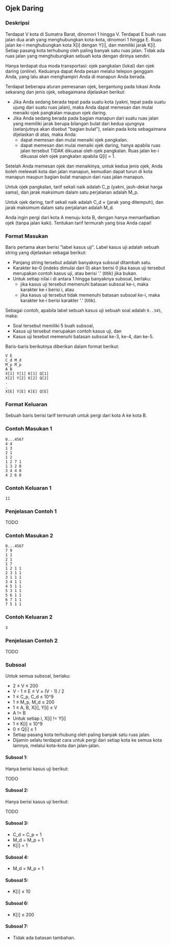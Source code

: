 ## Ojek Daring

### Deskripsi

Terdapat V kota di Sumatra Barat, dinomori 1 hingga V. Terdapat E buah ruas jalan dua arah yang menghubungkan kota-kota, dinomori 1 hingga E. Ruas jalan ke-i menghubungkan kota X[i] dengan Y[i], dan memiliki jarak K[i]. Setiap pasang kota terhubung oleh paling banyak satu ruas jalan. Tidak ada ruas jalan yang menghubungkan sebuah kota dengan dirinya sendiri.

Hanya terdapat dua moda transportasi: ojek pangkalan (lokal) dan ojek daring (*online*). Keduanya dapat Anda pesan melalui telepon genggam Anda, yang lalu akan menghampiri Anda di manapun Anda berada.

Terdapat beberapa aturan pemesanan ojek, bergantung pada lokasi Anda sekarang dan jenis ojek, sebagaimana dijelaskan berikut:

- Jika Anda sedang berada tepat pada suatu kota (yakni, tepat pada suatu ujung dari suatu ruas jalan), maka Anda dapat memesan dan mulai menaiki ojek pangkalan maupun ojek daring.
- Jika Anda sedang berada pada bagian manapun dari suatu ruas jalan yang memiliki jarak berupa bilangan bulat dari kedua ujungnya (selanjutnya akan disebut "bagian bulat"), selain pada kota sebagaimana dijelaskan di atas, maka Anda:
  - dapat memesan dan mulai menaiki ojek pangkalan.
  - dapat memesan dan mulai menaiki ojek daring, hanya apabila ruas jalan tersebut TIDAK dikuasai oleh ojek pangkalan. Ruas jalan ke-i dikuasai oleh ojek pangkalan apabila Q[i] = 1.

Setelah Anda memesan ojek dan menaikinya, untuk kedua jenis ojek, Anda boleh melewati kota dan jalan manapun, kemudian dapat turun di kota manapun maupun bagian bulat manapun dari ruas jalan manapun.

Untuk ojek pangkalan, tarif sekali naik adalah C\_p (yakni, jauh-dekat harga sama), dan jarak maksimum dalam satu perjalanan adalah M\_p.

Untuk ojek daring, tarif sekali naik adalah C\_d × (jarak yang ditempuh), dan jarak maksimum dalam satu perjalanan adalah M\_d.

Anda ingin pergi dari kota A menuju kota B, dengan hanya memanfaatkan ojek (tanpa jalan kaki). Tentukan tarif termurah yang bisa Anda capai!

### Format Masukan

Baris pertama akan berisi "label kasus uji". Label kasus uji adalah sebuah string yang dijelaskan sebagai berikut:

- Panjang string tersebut adalah banyaknya subsoal ditambah satu.
- Karakter ke-0 (indeks dimulai dari 0) akan berisi 0 jika kasus uji tersebut merupakan contoh kasus uji, atau berisi '.' (titik) jika bukan.
- Untuk setiap nilai i di antara 1 hingga banyaknya subsoal, berlaku:
  - jika kasus uji tersebut memenuhi batasan subsoal ke-i, maka karakter ke-i berisi i, atau
  - jika kasus uji tersebut tidak memenuhi batasan subsoal ke-i, maka karakter ke-i berisi karakter '.' (titik).

Sebagai contoh, apabila label sebuah kasus uji sebuah soal adalah `0..345`, maka:

- Soal tersebut memiliki 5 buah subsoal,
- Kasus uji tersebut merupakan contoh kasus uji, dan
- Kasus uji tesebut memenuhi batasan subsoal ke-3, ke-4, dan ke-5.

Baris-baris berikutnya diberikan dalam format berikut:

    V E
    C_d M_d
    M_p M_p
    A B
    X[1] Y[1] K[1] Q[1]
    X[2] Y[2] K[2] Q[2]
    .
    .
    X[E] Y[E] K[E] Q[E]

### Format Keluaran

Sebuah baris berisi tarif termurah untuk pergi dari kota A ke kota B.

### Contoh Masukan 1

    0...4567
    4 4
    1 3
    2 1
    1 2
    1 2 7 1
    1 3 2 0
    3 4 4 0
    4 2 6 0
    
### Contoh Keluaran 1

    11

### Penjelasan Contoh 1

TODO

### Contoh Masukan 2

    0...4567
    7 9
    1 1
    2 1
    1 7
    1 2 1 1
    2 3 1 1
    3 1 1 1
    3 4 1 1
    4 5 1 1
    5 3 1 1
    5 6 1 1
    6 7 1 1
    7 5 1 1

### Contoh Keluaran 2

    3

### Penjelasan Contoh 2

TODO

### Subsoal

Untuk semua subsoal, berlaku:

- 2 ≤ V ≤ 200
- V - 1 ≤ E ≤ V × (V - 1) / 2
- 1 ≤ C\_p, C\_d ≤ 10^9
- 1 ≤ M\_p, M\_d ≤ 200
- 1 ≤ A, B, X[i], Y[i] ≤ V
- A != B
- Untuk setiap i, X[i] != Y[i]
- 1 ≤ K[i] ≤ 10^9
- 0 ≤ Q[i] ≤ 1
- Setiap pasang kota terhubung oleh paling banyak satu ruas jalan.
- Dijamin selalu terdapat cara untuk pergi dari setiap kota ke semua kota lainnya, melalui kota-kota dan jalan-jalan.

#### Subsoal 1:

Hanya berisi kasus uji berikut:

TODO

#### Subsoal 2:

Hanya berisi kasus uji berikut:

TODO

#### Subsoal 3:

- C\_d = C\_p = 1
- M\_d = M\_p = 1
- K[i] = 1

#### Subsoal 4:

- M\_d = M\_p = 1

#### Subsoal 5:

- K[i] ≤ 10

#### Subsoal 6:

- K[i] ≤ 200

#### Subsoal 7:

- Tidak ada batasan tambahan.

